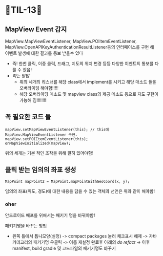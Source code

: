 # 🐬TIL-13🐬

## MapView Event 감지
MapView.MapViewEventListener, MapView.POIItemEventListener, MapView.OpenAPIKeyAuthenticationResultListener등의 인터페이스를 구현 해 이벤트 발생에 대한 결과를 통보 받을수 있다
- 즉! 한번 클릭, 이중 클릭, 드래그, 지도의 위치 변경 등등 다양한 이벤트의 통보를 다룰 수 있음!
- _하는 방법_
  - 위의 세개의 리스너를 해당 class에서 implement를 시키고 해당 매소드 들을 오버라이딩 해야함!!!!!
  - 해당 오버라이딩 매소드 및 mapview class의 제공 메소드 등으로 지도 구현이 가능해 짐!!!!!!!!
  

## 꼭 필요한 코드 들
```
mapView.setMapViewEventListener(this); // this에 MapView.MapViewEventListener 구현.
mapView.setPOIItemEventListener(this);
onMapViewInitialized(mapView);
```
위의 세개는 기본 적인 조작을 위해 필히 있어야함!

## 클릭 받는 임의의 좌표 생성
```
MapPoint mapPoint2 = MapPoint.mapPointWithGeoCoord(x, y);
```
임의의 좌표(위도, 경도)에 대한 내용을 담을 수 있는 객체의 선언은 위와 같이 해야함!


### oher
안드로이드 배포를 위해서는 패키기 명을 바꿔야함!

패키기명을 바꾸는 방법
- 왼쪽 틀에서 톱니모양(설정) -> compact packages 눌러 채크표시 해제 -> 자바 카테고리의 패키기명 우클릭 -> 이름 재설정 완료후 아래의 _do refact_ -> 이후 manifest, build gradle 및 코드파일의 패키기명도 바꾸기 
